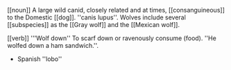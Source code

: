 [[noun]] A large wild canid, closely related and at times, [[consanguineous]] to the Domestic [[dog]]. ''canis lupus''. Wolves include several [[subspecies]] as the [[Gray wolf]] and the [[Mexican wolf]].

[[verb]] '''Wolf down'' To scarf down or ravenously consume (food). ''He wolfed down a ham sandwich.''.

* Spanish ''lobo''